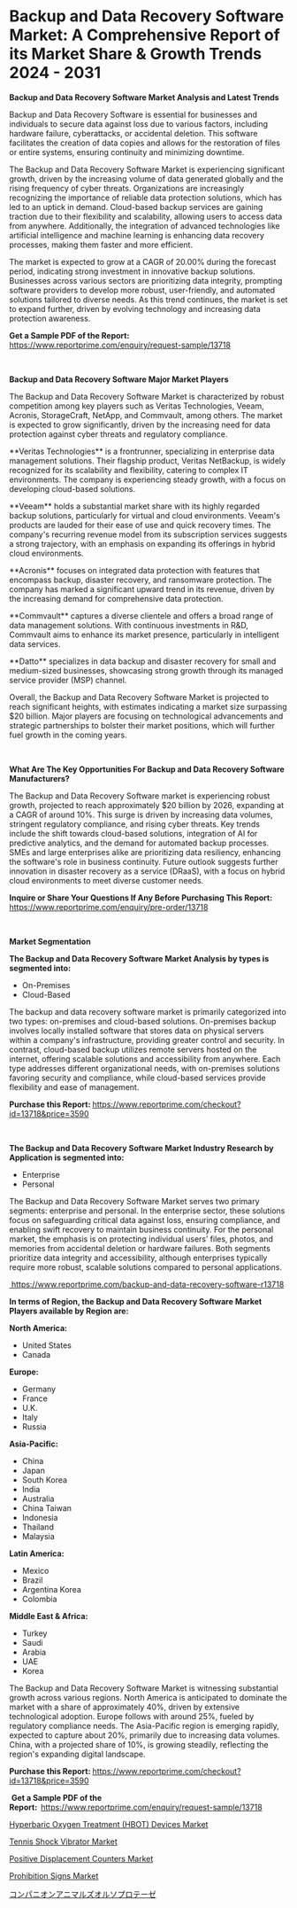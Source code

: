 <p><h1>Backup and Data Recovery Software Market: A Comprehensive Report of its Market Share & Growth Trends 2024 - 2031</h1></p><p><strong>Backup and Data Recovery Software Market Analysis and Latest Trends</strong></p>
<p><p>Backup and Data Recovery Software is essential for businesses and individuals to secure data against loss due to various factors, including hardware failure, cyberattacks, or accidental deletion. This software facilitates the creation of data copies and allows for the restoration of files or entire systems, ensuring continuity and minimizing downtime.</p><p>The Backup and Data Recovery Software Market is experiencing significant growth, driven by the increasing volume of data generated globally and the rising frequency of cyber threats. Organizations are increasingly recognizing the importance of reliable data protection solutions, which has led to an uptick in demand. Cloud-based backup services are gaining traction due to their flexibility and scalability, allowing users to access data from anywhere. Additionally, the integration of advanced technologies like artificial intelligence and machine learning is enhancing data recovery processes, making them faster and more efficient.</p><p>The market is expected to grow at a CAGR of 20.00% during the forecast period, indicating strong investment in innovative backup solutions. Businesses across various sectors are prioritizing data integrity, prompting software providers to develop more robust, user-friendly, and automated solutions tailored to diverse needs. As this trend continues, the market is set to expand further, driven by evolving technology and increasing data protection awareness.</p></p>
<p><strong>Get a Sample PDF of the Report:&nbsp;</strong> <a href="https://www.reportprime.com/enquiry/request-sample/13718">https://www.reportprime.com/enquiry/request-sample/13718</a></p>
<p>&nbsp;</p>
<p><strong>Backup and Data Recovery Software Major Market Players</strong></p>
<p><p>The Backup and Data Recovery Software Market is characterized by robust competition among key players such as Veritas Technologies, Veeam, Acronis, StorageCraft, NetApp, and Commvault, among others. The market is expected to grow significantly, driven by the increasing need for data protection against cyber threats and regulatory compliance.</p><p>**Veritas Technologies** is a frontrunner, specializing in enterprise data management solutions. Their flagship product, Veritas NetBackup, is widely recognized for its scalability and flexibility, catering to complex IT environments. The company is experiencing steady growth, with a focus on developing cloud-based solutions.</p><p>**Veeam** holds a substantial market share with its highly regarded backup solutions, particularly for virtual and cloud environments. Veeam's products are lauded for their ease of use and quick recovery times. The company's recurring revenue model from its subscription services suggests a strong trajectory, with an emphasis on expanding its offerings in hybrid cloud environments.</p><p>**Acronis** focuses on integrated data protection with features that encompass backup, disaster recovery, and ransomware protection. The company has marked a significant upward trend in its revenue, driven by the increasing demand for comprehensive data protection.</p><p>**Commvault** captures a diverse clientele and offers a broad range of data management solutions. With continuous investments in R&D, Commvault aims to enhance its market presence, particularly in intelligent data services.</p><p>**Datto** specializes in data backup and disaster recovery for small and medium-sized businesses, showcasing strong growth through its managed service provider (MSP) channel.</p><p>Overall, the Backup and Data Recovery Software Market is projected to reach significant heights, with estimates indicating a market size surpassing $20 billion. Major players are focusing on technological advancements and strategic partnerships to bolster their market positions, which will further fuel growth in the coming years.</p></p>
<p>&nbsp;</p>
<p><strong>What Are The Key Opportunities For Backup and Data Recovery Software Manufacturers?</strong></p>
<p><p>The Backup and Data Recovery Software market is experiencing robust growth, projected to reach approximately $20 billion by 2026, expanding at a CAGR of around 10%. This surge is driven by increasing data volumes, stringent regulatory compliance, and rising cyber threats. Key trends include the shift towards cloud-based solutions, integration of AI for predictive analytics, and the demand for automated backup processes. SMEs and large enterprises alike are prioritizing data resiliency, enhancing the software's role in business continuity. Future outlook suggests further innovation in disaster recovery as a service (DRaaS), with a focus on hybrid cloud environments to meet diverse customer needs.</p></p>
<p><strong>Inquire or Share Your Questions If Any Before Purchasing This Report:</strong> <a href="https://www.reportprime.com/enquiry/pre-order/13718">https://www.reportprime.com/enquiry/pre-order/13718</a></p>
<p>&nbsp;</p>
<p><strong>Market Segmentation</strong></p>
<p><strong>The Backup and Data Recovery Software Market Analysis by types is segmented into:</strong></p>
<p><ul><li>On-Premises</li><li>Cloud-Based</li></ul></p>
<p><p>The backup and data recovery software market is primarily categorized into two types: on-premises and cloud-based solutions. On-premises backup involves locally installed software that stores data on physical servers within a company's infrastructure, providing greater control and security. In contrast, cloud-based backup utilizes remote servers hosted on the internet, offering scalable solutions and accessibility from anywhere. Each type addresses different organizational needs, with on-premises solutions favoring security and compliance, while cloud-based services provide flexibility and ease of management.</p></p>
<p><strong>Purchase this Report:&nbsp;</strong><a href="https://www.reportprime.com/checkout?id=13718&price=3590">https://www.reportprime.com/checkout?id=13718&price=3590</a></p>
<p>&nbsp;</p>
<p><strong>The Backup and Data Recovery Software Market Industry Research by Application is segmented into:</strong></p>
<p><ul><li>Enterprise</li><li>Personal</li></ul></p>
<p><p>The Backup and Data Recovery Software Market serves two primary segments: enterprise and personal. In the enterprise sector, these solutions focus on safeguarding critical data against loss, ensuring compliance, and enabling swift recovery to maintain business continuity. For the personal market, the emphasis is on protecting individual users’ files, photos, and memories from accidental deletion or hardware failures. Both segments prioritize data integrity and accessibility, although enterprises typically require more robust, scalable solutions compared to personal applications.</p></p>
<p><a href="https://www.reportprime.com/backup-and-data-recovery-software-r13718">&nbsp;https://www.reportprime.com/backup-and-data-recovery-software-r13718</a></p>
<p><strong>In terms of Region, the Backup and Data Recovery Software Market Players available by Region are:</strong></p>
<p>
    <p> <strong> North America: </strong>
        <ul>
            <li>United States</li>
            <li>Canada</li>
        </ul>
        </p> 
    <p> <strong> Europe: </strong>
        <ul>
            <li>Germany</li>
            <li>France</li>
            <li>U.K.</li>
            <li>Italy</li>
            <li>Russia</li>
        </ul>
        </p> 
    <p> <strong> Asia-Pacific: </strong>
        <ul>
            <li>China</li>
            <li>Japan</li>
            <li>South Korea</li>
            <li>India</li>
            <li>Australia</li>
            <li>China Taiwan</li>
            <li>Indonesia</li>
            <li>Thailand</li>
            <li>Malaysia</li>
        </ul>
        </p> 
    <p> <strong> Latin America: </strong>
        <ul>
            <li>Mexico</li>
            <li>Brazil</li>
            <li>Argentina Korea</li>
            <li>Colombia</li>
        </ul>
        </p> 
    <p> <strong> Middle East & Africa: </strong>
        <ul>
            <li>Turkey</li>
            <li>Saudi</li>
            <li>Arabia</li>
            <li>UAE</li>
            <li>Korea</li>
        </ul>
    </p>
    </p>
<p><p>The Backup and Data Recovery Software Market is witnessing substantial growth across various regions. North America is anticipated to dominate the market with a share of approximately 40%, driven by extensive technological adoption. Europe follows with around 25%, fueled by regulatory compliance needs. The Asia-Pacific region is emerging rapidly, expected to capture about 20%, primarily due to increasing data volumes. China, with a projected share of 10%, is growing steadily, reflecting the region's expanding digital landscape.</p></p>
<p><strong>Purchase this Report: </strong><a href="https://www.reportprime.com/checkout?id=13718&price=3590">https://www.reportprime.com/checkout?id=13718&price=3590</a></p>
<p>&nbsp;<strong>Get a Sample PDF of the Report:&nbsp;&nbsp;</strong><a href="https://www.reportprime.com/enquiry/request-sample/13718">https://www.reportprime.com/enquiry/request-sample/13718</a></p>
<p><strong></strong></p>
<p><p><a href="https://issuu.com/reportprime-2/docs/hyperbaric-oxygen-treatment-hbot-de_c5438a54462038">Hyperbaric Oxygen Treatment (HBOT) Devices Market</a></p><p><a href="https://medium.com/@dylanpullman2023/what-is-tennis-shock-vibrator-market-e3ba610f368a">Tennis Shock Vibrator Market</a></p><p><a href="https://issuu.com/reportprime-2/docs/positive-displacement-counters-mark_1b4cd18b9412c4">Positive Displacement Counters Market</a></p><p><a href="https://www.linkedin.com/pulse/prohibition-signs-market-share-size-trends-industry-9ywzc?trackingId=BvAYHIv1TOaxTPWMm7G66A%3D%3D">Prohibition Signs Market</a></p><p><a href="https://medium.com/@horaceogisich78/companion-animals-ortho-prosthetic-market-%E3%81%AF-%E3%82%B3%E3%82%B9%E3%83%88%E7%AE%A1%E7%90%86%E3%81%A8%E5%8A%B9%E7%8E%87%E5%90%91%E4%B8%8A%E3%82%92%E5%84%AA%E5%85%88%E3%81%97%E3%81%BE%E3%81%99-%E3%81%95%E3%82%89%E3%81%AB-%E5%A0%B1%E5%91%8A%E6%9B%B8%E3%81%AF%E5%B8%82%E5%A0%B4%E3%81%AE%E9%9C%80%E8%A6%81%E9%9D%A2%E3%81%A8%E4%BE%9B%E7%B5%A6%E9%9D%A2%E3%81%AE%E4%B8%A1%E6%96%B9%E3%82%92%E3%82%AB%E3%83%90%E3%83%BC%E3%81%97%E3%81%A6%E3%81%84%E3%81%BE%E3%81%99-b85d9c212803">コンパニオンアニマルズオルソプロテーゼ</a></p></p>